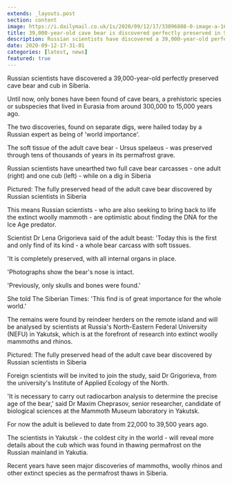 ```yaml
---
extends: _layouts.post
section: content
image: https://i.dailymail.co.uk/1s/2020/09/12/17/33096808-0-image-a-16_1599927782977.jpg 
title: 39,000-year-old cave bear is discovered perfectly preserved in Siberia 
description: Russian scientists have discovered a 39,000-year-old perfectly preserved cave bear in Yakutia, Siberia. Experts have hailed the discovery as being of world importance. 
date: 2020-09-12-17-31-01 
categories: [latest, news] 
featured: true 
--- 
```

Russian scientists have discovered a 39,000-year-old perfectly preserved cave bear and cub in Siberia.  

Until now, only bones have been found of cave bears, a prehistoric species or subspecies that lived in Eurasia from around 300,000 to 15,000 years ago.

The two discoveries, found on separate digs, were hailed today by a Russian expert as being of 'world importance'.

The soft tissue of the adult cave bear - Ursus spelaeus - was preserved through tens of thousands of years in its permafrost grave. 

Russian scientists have unearthed two full cave bear carcasses - one adult (right) and one cub (left) - while on a dig in Siberia

Pictured: The fully preserved head of the adult cave bear discovered by Russian scientists in Siberia 

This means Russian scientists - who are also seeking to bring back to life the extinct woolly mammoth - are optimistic about finding the DNA for the Ice Age predator.

Scientist Dr Lena Grigorieva said of the adult beast: 'Today this is the first and only find of its kind - a whole bear carcass with soft tissues.

'It is completely preserved, with all internal organs in place.

'Photographs show the bear's nose is intact.

'Previously, only skulls and bones were found.'

She told The Siberian Times: 'This find is of great importance for the whole world.'

The remains were found by reindeer herders on the remote island and will be analysed by scientists at Russia's North-Eastern Federal University (NEFU) in Yakutsk, which is at the forefront of research into extinct woolly mammoths and rhinos.

Pictured: The fully preserved head of the adult cave bear discovered by Russian scientists in Siberia

Foreign scientists will be invited to join the study, said Dr Grigorieva, from the university's Institute of Applied Ecology of the North.

'It is necessary to carry out radiocarbon analysis to determine the precise age of the bear,' said Dr Maxim Cheprasov, senior researcher, candidate of biological sciences at the Mammoth Museum laboratory in Yakutsk.

For now the adult is believed to date from 22,000 to 39,500 years ago.

The scientists in Yakutsk - the coldest city in the world - will reveal more details about the cub which was found in thawing permafrost on the Russian mainland in Yakutia.

Recent years have seen major discoveries of mammoths, woolly rhinos and other extinct species as the permafrost thaws in Siberia.

